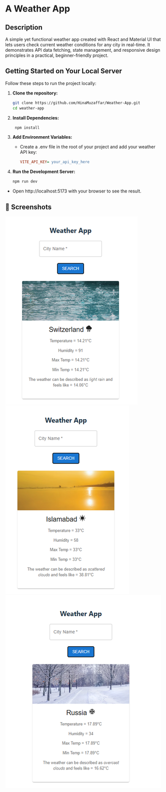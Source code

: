# A Weather App

## Description

A simple yet functional weather app created with React and Material UI that lets users check current weather conditions for any city in real-time. It demonstrates API data fetching, state management, and responsive design principles in a practical, beginner-friendly project.

## Getting Started on Your Local Server

Follow these steps to run the project locally:

1. **Clone the repository:**

   ```bash
   git clone https://github.com/HinaMuzaffar/Weather-App.git
   cd weather-app

   ```

2. **Install Dependencies:**
   ```bash
    npm install
   ```
3. **Add Environment Variables:**
   - Create a .env file in the root of your project and add your weather API key:
     ```ini
     VITE_API_KEY= your_api_key_here
     ```
4. **Run the Development Server:**
   ```bash
   npm run dev
   ```

- Open http://localhost:5173 with your browser to see the result.

## 📸 Screenshots

![Weather of Switzerland](public/images/weather-app.png)    ![Weather of Islamabad](public/images/weather-app1.png)   ![Weather of Russia](public/images/weather-app2.png)
